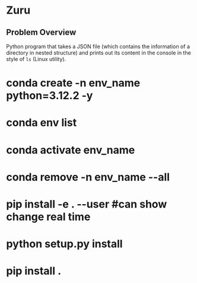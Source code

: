 # Zuru

## Problem Overview
Python program that takes a JSON file (which contains the information of a directory in nested structure) and prints out its content in the console in the style of `ls` (Linux utility).




# conda create -n env_name python=3.12.2 -y
# conda env list
# conda activate env_name
# conda remove -n env_name --all
# pip install -e . --user #can show change real time
# python setup.py install
# pip install .